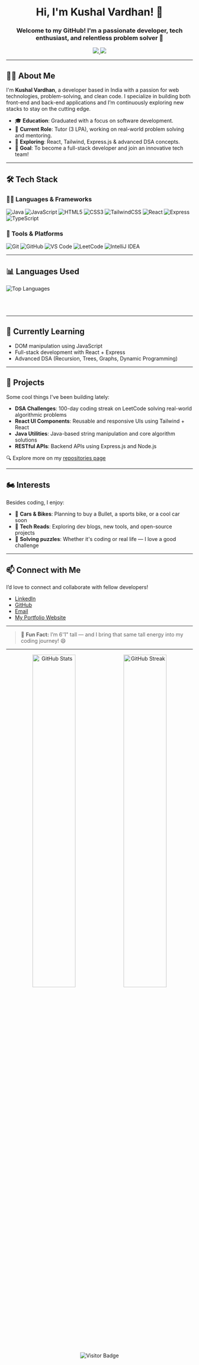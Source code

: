<h1 align="center">Hi, I'm Kushal Vardhan! 👋</h1>
<h3 align="center">Welcome to my GitHub! I'm a passionate developer, tech enthusiast, and relentless problem solver 🚀</h3>

<p align="center">
  <a href="https://github.com/Kushalvardhan18">
    <img src="https://img.shields.io/github/followers/Kushalvardhan18?label=Follow%20me&style=social">
  </a>
  <a href="mailto:kushalvardhan1804@hotmail.com">
    <img src="https://img.shields.io/badge/-Contact%20me-007ACC?style=flat-square&logo=Microsoft-Outlook&logoColor=white">
  </a>
</p>

---

## 🙋‍♂️ About Me

I'm **Kushal Vardhan**, a developer based in India with a passion for web technologies, problem-solving, and clean code. I specialize in building both front-end and back-end applications and I’m continuously exploring new stacks to stay on the cutting edge.

- 🎓 **Education**: Graduated with a focus on software development.
- 💼 **Current Role**: Tutor (3 LPA), working on real-world problem solving and mentoring.
- 🧠 **Exploring**: React, Tailwind, Express.js & advanced DSA concepts.
- 🎯 **Goal**: To become a full-stack developer and join an innovative tech team!

---

## 🛠️ Tech Stack

### 👨‍💻 Languages & Frameworks  
![Java](https://img.shields.io/badge/Java-ED8B00?style=for-the-badge&logo=java&logoColor=white)
![JavaScript](https://img.shields.io/badge/JavaScript-F7DF1E?style=for-the-badge&logo=javascript&logoColor=black)
![HTML5](https://img.shields.io/badge/HTML5-E34F26?style=for-the-badge&logo=html5&logoColor=white)
![CSS3](https://img.shields.io/badge/CSS3-1572B6?style=for-the-badge&logo=css3&logoColor=white)
![TailwindCSS](https://img.shields.io/badge/TailwindCSS-38B2AC?style=for-the-badge&logo=tailwind-css&logoColor=white)
![React](https://img.shields.io/badge/React-61DAFB?style=for-the-badge&logo=react&logoColor=black)
![Express](https://img.shields.io/badge/Express.js-404D59?style=for-the-badge)
![TypeScript](https://img.shields.io/badge/TypeScript-3178C6?style=for-the-badge&logo=typescript&logoColor=white)

### 🧰 Tools & Platforms  
![Git](https://img.shields.io/badge/Git-F05032?style=for-the-badge&logo=git&logoColor=white)
![GitHub](https://img.shields.io/badge/GitHub-181717?style=for-the-badge&logo=github&logoColor=white)
![VS Code](https://img.shields.io/badge/VSCode-007ACC?style=for-the-badge&logo=visual-studio-code&logoColor=white)
![LeetCode](https://img.shields.io/badge/LeetCode-FFA116?style=for-the-badge&logo=leetcode&logoColor=black)
![IntelliJ IDEA](https://img.shields.io/badge/IntelliJ_IDEA-000000?style=for-the-badge&logo=intellijidea&logoColor=white)

---

## 📊 Languages Used

<p>
  <img align="left" src="https://github-readme-stats.vercel.app/api/top-langs?username=Kushalvardhan18&show_icons=true&locale=en&layout=compact" alt="Top Languages" />
</p>

<br><br><br><br>

---

## 🌱 Currently Learning

- DOM manipulation using JavaScript  
- Full-stack development with React + Express  
- Advanced DSA (Recursion, Trees, Graphs, Dynamic Programming)

---

## 🚀 Projects

Some cool things I've been building lately:

- **DSA Challenges**: 100-day coding streak on LeetCode solving real-world algorithmic problems  
- **React UI Components**: Reusable and responsive UIs using Tailwind + React  
- **Java Utilities**: Java-based string manipulation and core algorithm solutions  
- **RESTful APIs**: Backend APIs using Express.js and Node.js  

🔍 Explore more on my [repositories page](https://github.com/Kushalvardhan18?tab=repositories)

---

## 🏍️ Interests

Besides coding, I enjoy:

- 🚗 **Cars & Bikes**: Planning to buy a Bullet, a sports bike, or a cool car soon  
- 📘 **Tech Reads**: Exploring dev blogs, new tools, and open-source projects  
- 🧩 **Solving puzzles**: Whether it's coding or real life — I love a good challenge

---

## 📫 Connect with Me

I’d love to connect and collaborate with fellow developers!

- [LinkedIn](https://www.linkedin.com/in/kushalvardhan1804/)
- [GitHub](https://github.com/Kushalvardhan18)
- [Email](mailto:kushalvardhan1804@hotmail.com)
- [My Portfolio Website](https://javascript-portfolio-website-git-main-kushalvardhan18s-projects.vercel.app/index.html)

---

> 🧠 **Fun Fact:** I’m 6'1" tall — and I bring that same tall energy into my coding journey! 😄

---

<p align="center">
  <img src="https://github-readme-stats.vercel.app/api?username=Kushalvardhan18&show_icons=true&theme=tokyonight" alt="GitHub Stats" width="48%">
  <img src="https://github-readme-streak-stats.herokuapp.com/?user=Kushalvardhan18&theme=tokyonight" alt="GitHub Streak" width="48%">
</p>

<p align="center">
  <img src="https://visitor-badge.laobi.icu/badge?page_id=Kushalvardhan18.Kushalvardhan18" alt="Visitor Badge"/>
</p>
